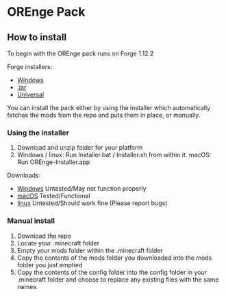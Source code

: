 # OREnge Pack

## How to install

To begin with the OREnge pack runs on Forge 1.12.2

Forge installers:
* [Windows](https://github.com/LordDecapo/OREmodded/raw/master/forge-1.12.2-14.23.4.2705-installer-win.exe)
* [.jar](https://github.com/LordDecapo/OREmodded/raw/master/forge-1.12.2-14.23.4.2705-installer.jar)
* [Universal](https://github.com/LordDecapo/OREmodded/raw/master/forge-1.12.2-14.23.4.2705-universal.jar)

You can install the pack either by using the installer which automatically fetches the mods from the repo and puts them in place, or manually.

### Using the installer

1. Download and unzip folder for your platform
2. Windows / linux: Run Installer.bat / Installer.sh from within it. macOS: Run OREnge-Installer.app

Downloads:
* [Windows](https://drive.google.com/open?id=1hA7Ay6CMSBc6vNEXKgAL3hN7G39Kib0H) Untested/May not function properly
* [macOS](https://drive.google.com/open?id=1zY6jfiVpCNUXcdQfKtGkC7J1slzdcabD)   Tested/Functional
* [linux](https://drive.google.com/open?id=1Lw83slBpBdlatPlkWJ7cBdRT1EhjSHh2)   Untested/Should work fine (Please report bugs)

### Manual install

1. Download the repo
2. Locate your .minecraft folder
3. Empty your mods folder within the .minecraft folder
4. Copy the contents of the mods folder you downloaded into the mods folder you just emptied
5. Copy the contents of the config folder into the config folder in your .minecraft folder and choose to replace any existing files with the same names.
